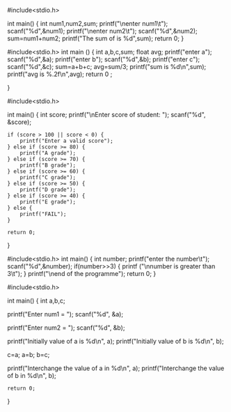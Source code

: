 #include<stdio.h>

int main()
{
    int num1,num2,sum;
    printf("\nenter num1\t");
    scanf("%d",&num1);
    printf("\nenter num2\t");
    scanf("%d",&num2);
    sum=num1+num2;
    printf("The sum of is %d",sum);
    return 0;
}


#include<stdio.h>
int main ()
{
    int a,b,c,sum;
    float avg;
    printf("enter a");
    scanf("%d",&a);
    printf("enter b");
    scanf("%d",&b);
    printf("enter c");
    scanf("%d",&c);
    sum=a+b+c;
    avg=sum/3;
    printf("sum is %d\n",sum);
    printf("avg is %.2f\n",avg);
    return 0 ;

}

#include<stdio.h>

int main() {
    int score;
    printf("\nEnter score of student: ");
    scanf("%d", &score);
    
    if (score > 100 || score < 0) {
        printf("Enter a valid score");
    } else if (score >= 80) {
        printf("A grade");
    } else if (score >= 70) {
        printf("B grade");
    } else if (score >= 60) {
        printf("C grade");
    } else if (score >= 50) {
        printf("D grade");
    } else if (score >= 40) {
        printf("E grade");
    } else {
        printf("FAIL");
    }

    return 0;      
}

#include<stdio.h>
int main()
{
    int number;
    printf("enter the number\t");
    scanf("%d",&number);
    if(number>>3)
       {
          printf ("\nnumber is greater            than 3\t");
       }
       printf("\nend of the programme");
    return 0;
}    




#include<stdio.h>

int main()
 {
    int a,b,c;
  
  printf("Enter num1 = ");
  scanf("%d", &a);

  printf("Enter num2 = ");
  scanf("%d", &b);

  printf("Initially value of a is %d\n", a);
  printf("Initially value of b is %d\n", b);

  c=a;
  a=b;
  b=c;

  printf("Interchange the value of a in %d\n", a);
  printf("Interchange the value of b in %d\n", b);
      
      
    
    return 0;
 }